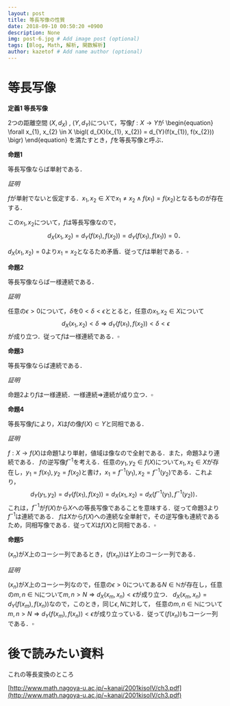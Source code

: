 ```yaml
---
layout: post
title: 等長写像の性質
date: 2018-09-10 00:50:20 +0900
description: None
img: post-6.jpg # Add image post (optional)
tags: [Blog, Math, 解析, 関数解析]
author: kazetof # Add name author (optional)
---
```


# 等長写像

**定義1 等長写像**

2つの距離空間 $(X, d_{X})$ , $(Y, d_{Y})$について，写像$f: X \to Y$が
\begin{equation}
\forall x_{1}, x_{2} \in X  \bigl( d_{X}(x_{1}, x_{2}) = d_{Y}(f(x_{1}), f(x_{2})) \bigr)
\end{equation}
を満たすとき，$f$を等長写像と呼ぶ．


**命題1**

等長写像ならば単射である．

*証明*

$f$が単射でないと仮定する．$x_{1}, x_{2} \in X$で$x_{1} \neq x_{2} \wedge f(x_{1}) = f(x_{2})$となるものが存在する．

この$x_{1}, x_{2}$について，$f$は等長写像なので，
$$
d_{X}(x_{1}, x_{2}) = d_{Y}(f(x_{1}), f(x_{2})) = d_{Y}(f(x_{1}), f(x_{1})) = 0．
$$

$d_{X}(x_{1}, x_{2})=0$より$x_{1}=x_{2}$となるため矛盾．従って$f$は単射である．$\square$

**命題2**

等長写像ならば一様連続である．

*証明*

任意の$\epsilon>0$について，$\delta$を$0 < \delta < \epsilon$ととると，任意の$x_{1}, x_{2} \in X$について
$$
d_{X}(x_{1}, x_{2}) < \delta \Rightarrow d_{Y}(f(x_{1}), f(x_{2})) < \delta < \epsilon
$$
が成り立つ．従って$f$は一様連続である．$\square$

**命題3**

等長写像ならば連続である．

*証明*

命題2より$f$は一様連続．一様連続$\Rightarrow$連続が成り立つ．$\square$

**命題4**

等長写像$f$により，$X$は$f$の像$f(X) \subset Y$と同相である．

*証明*

$f: X \to f(X)$は命題1より単射，値域は像なので全射である．また，命題3より連続である．
$f$の逆写像$f^{-1}$を考える．任意の$y_{1}, y_{2} \in f(X)$について$x_{1}, x_{2} \in X$が存在し，$y_{1} = f(x_{1}), y_{2} = f(x_{2})$と書け，$x_{1} = f^{-1}(y_{1}), x_{2} = f^{-1}(y_{2})$である．これより，
$$
d_{Y}(y_{1}, y_{2}) = d_{Y}(f(x_{1}), f(x_{2})) = d_{X}(x_{1}, x_{2}) = d_{X}(f^{-1}(y_{1}), f^{-1}(y_{2}))．
$$
これは，$f^{-1}$が$f(X)$から$X$への等長写像であることを意味する．従って命題3より$f^{-1}$は連続である．
$f$は$X$から$f(X)$への連続な全単射で，その逆写像も連続であるため，同相写像である．従って$X$は$f(X)$と同相である．$\square$

**命題5**

$(x_{n})$が$X$上のコーシー列であるとき，$(f(x_{n}))$は$Y$上のコーシー列である．

*証明*

$(x_{n})$が$X$上のコーシー列なので，任意の$\epsilon > 0$についてある$N \in \mathbb{N}$が存在し，任意の$m,n \in \mathbb{N}$について$m,n > N \Rightarrow d_{X}(x_{m}, x_{n}) < \epsilon$が成り立つ．
$d_{X}(x_{m}, x_{n}) = d_{Y}(f(x_{m}), f(x_{n}))$なので，このとき，同じ$\epsilon, N$に対して，
任意の$m,n \in \mathbb{N}$について$m,n > N \Rightarrow d_{Y}(f(x_{m}), f(x_{n})) < \epsilon$が成り立っている．従って$(f(x_{n}))$もコーシー列である．$\square$

# 後で読みたい資料
これの等長変換のところ

[http://www.math.nagoya-u.ac.jp/~kanai/2001kisoIV/ch3.pdf](http://www.math.nagoya-u.ac.jp/~kanai/2001kisoIV/ch3.pdf)

